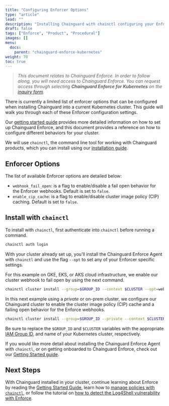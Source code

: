 ```yaml
---
title: "Configuring Enforcer Options"
type: "article"
lead: ""
description: "Installing Chainguard with chainctl configuring your Enforcer Options"
draft: false
tags: ["Enforce", "Product", "Procedural"]
images: []
menu:
  docs:
    parent: "chainguard-enforce-kubernetes"
weight: 70
toc: true
---
```


> _This document relates to Chainguard Enforce. In order to follow along, you will need access to Chainguard Enforce. You can request access through selecting **Chainguard Enforce for Kubernetes** on the [inquiry form](https://www.chainguard.dev/get-demo?utm_source=docs)._

There is currently a limited list of enforcer options that can be configured when installing Chainguard into a current Kubernetes cluster. This guide will walk you through each of these Enforcer configuration settings. 

Our [getting started guide](/chainguard/chainguard-enforce/chainguard-enforce-kubernetes/chainguard-enforce-user-onboarding/) provides more detailed information on how to set up Chainguard Enforce, and this document provides a reference on how to configure different behaviors for your cluster. 

We will use `chainctl`, the command line tool for working with Chainguard products, which you can install using our [installation guide](/chainguard/chainguard-enforce/how-to-install-chainctl/).

## Enforcer Options

The list of available Enforcer options are detailed below:

* `webhook_fail_open`: is a flag to enable/disable a fail open behavior for the Enforcer webhooks. Default is set to `false`.
* `enable_cip_cache`: is a flag to enable/disable cluster image policy (CIP) caching. Default is set to `false`.

## Install with `chainctl`

To install with `chainctl`, first authenticate into `chainctl` before running a command.

```sh
chainctl auth login
```

With your cluster already set up, you'll install the Chainguard Enforce Agent with `chainctl` and use the flag `--opt` to set any of your Enforcer specific settings. 

For this example on GKE, EKS, or AKS cloud infrastructure, we enable our cluster webhook to fail open by using the next command. 

```sh
chainctl cluster install --group=$GROUP_ID --context $CLUSTER --opt=webhook_fail_open=true
```

In this next example using a _private_ or on-prem cluster, we configure our Chainguard cluster to enable the cluster image policy (CIP) cache and a failing open behavior for the Enforce webhooks.

```sh
chainctl cluster install --group=$GROUP_ID --private --context $CLUSTER --opt=webhook_fail_open=true --opt=enable_cip_cache=true
```

Be sure to replace the `$GROUP_ID` and `$CLUSTER` variables with the appropriate [IAM Group ID](/chainguard/chainguard-enforce/chainguard-enforce-kubernetes/how-to-manage-iam-groups-in-chainguard-enforce/), and name of your Kubernetes cluster, respectively. 

If you would like more detail about installing the Chainguard Enforce Agent with `chainctl`, or on getting onboarded to Chainguard Enforce, check out our [Getting Started guide](/chainguard/chainguard-enforce/chainguard-enforce-kubernetes/chainguard-enforce-user-onboarding/).

## Next Steps

With Chainguard installed in your cluster, continue learning about Enforce by reading the [Getting Started Guide](/chainguard/chainguard-enforce/chainguard-enforce-kubernetes/chainguard-enforce-user-onboarding/), learn how to [manage policies with `chainctl`](/chainguard/chainguard-enforce/chainguard-enforce-kubernetes/chainguard-policies-cli/), or follow the tutorial on [how to detect the Log4Shell vulnerability with Enforce](/chainguard/chainguard-enforce/chainguard-enforce-kubernetes/detect-log4shell-demo/).